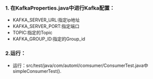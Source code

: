 
### 1. 在KafkaProperties.java中进行Kafka配置：
- KAFKA_SERVER_URL:指定ip地址
- KAFKA_SERVER_PORT:指定端口
- TOPIC:指定的Topic
- KAFKA_GROUP_ID:指定的Group_id

### 2.运行：
- 运行：src/test/java/com/automl/comsumer/ConsumerTest.java中simpleConsumerTest().
